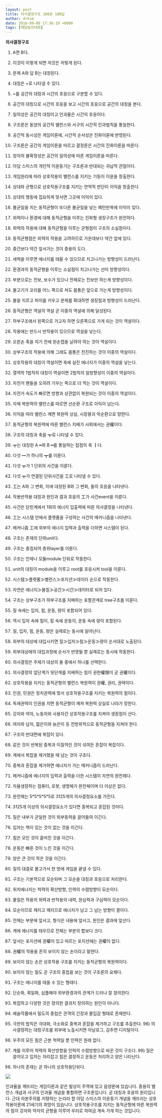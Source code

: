 ```yaml
---
layout: post
title: 의사결정구조 100문 100답
author: drkim
date: 2016-09-08 17:36:19 +0900
tags: [깨달음의대화]
---
```

**의사결정구조**    
  
      
1) A면 B다.         
2) 이것이 이렇게 되면 저것은 저렇게 된다.         
3) 문제 A와 답 B는 대칭된다.         
4) 대칭은 =로 나타낼 수 있다.         
5) =를 공간의 대칭과 시간의 호응으로 구분할 수 있다.         
6) 공간의 대칭으로 시간의 호응을 보고 시간의 호응으로 공간의 대칭을 본다.         
7) 일의성은 공간의 대칭이고 인과율은 시간의 호응이다.         
8) 구조론은 동양의 공간적 밸런스와 서구의 시간적 인과법칙을 통일한다.         
9) 공간적 동시성은 게임이론에, 시간적 순서성은 진화이론에 반영된다.         
10) 구조론은 공간의 게임이론을 따르고 결정론은 시간의 진화이론을 따른다.         
11) 양자의 불확정성은 공간의 일의성에 따른 게임이론을 따른다.         
12) 아담 스미스의 개인적 이윤동기는 구조론과 반대되는 귀납적 관점이다.         
13) 게임원리에 따라 상호작용의 밸런스를 지키는 기동이 이윤을 창출한다.         
14) 상대와 균형으로 상호작용구조를 지키는 연역적 판단이 이익을 창출한다.         
15) 상대의 행동에 집요하게 맞서면 그곳에 이익이 있다.         
16) 불균일을 치는 동적균형이 또다른 불균일을 낳는 패턴반복에 이익이 있다.         
17) 외력이나 환경에 대해 동적균형을 이루는 진화형 생장구조가 완전하다.         
18) 외력의 작용에 대해 동적균형을 이루는 균형점이 구조의 소실점이다.         
19) 동적균형점은 외력의 작용을 고려하므로 가운데보다 약간 앞에 있다.         
20) 중간보다 약간 앞서가는 것이 중용의 도다.         
21) 세력을 이루면 에너지를 태울 수 있으므로 치고나가는 방향성이 드러난다.         
22) 환경과의 동적균형을 이루는 소실점이 치고나가는 선이 방향성이다.         
23) 부분으로는 진보, 보수가 있으나 전체로는 진보만 하는게 방향성이다.         
24) 물고기가 꼬리를 어느 쪽으로 쳐도 몸통은 앞으로 가는게 방향성이다.         
25) 불을 지르고 파이를 키우고 문제를 확대하면 생장점과 방향성이 드러난다.         
26) 동적균형은 역설의 역설 곧 이중의 역설에 의해 달성된다.         
27) 하부구조에서 왼쪽으로 가고자 하면 오른쪽으로 가게 되는 것이 역설이다.         
28) 작용에는 반드시 반작용이 있으므로 역설을 낳는다.         
29) 오른손 혹을 치기 전에 왼손잽을 날려야 하는 것이 역설이다.         
30) 상부구조의 작용에 의해 그래도 몸통은 전진하는 것이 이중의 역설이다.         
31) 상호작용의 대칭이 역설이면 축에 실린 에너지가 이중의 역설을 낳는다.         
32) 열역학 1법칙의 대칭이 역설이면 2법칙의 일방향성이 이중의 역설이다.         
33) 자전거 핸들을 오히려 기우는 쪽으로 더 꺽는 것이 역설이다.         
34) 자전거 속도가 빠르면 방향과 상관없이 복원되는 것이 이중의 역설이다.         
35) 자체 복원력의 밸런스를 따르면 선순환 구조로 이익이 남는다.         
36) 이익을 따라 밸런스 깨면 복원력 상실, 시장붕괴 악순환으로 망한다.         
37) 동적균형의 복원력에 따른 밸런스 지배가 사회에서는 권權이다.         
38) 구조의 대칭과 축을 ┳로 나타낼 수 있다.         
39) ┳는 대칭된 A ━와 B ━를 통일하는 접점의 축 ┃다.         
40) 다섯 ━가 하나의 ┳를 이룬다.         
41) 다섯 ┳가 1 단위의 사건을 이룬다.         
42) 다섯 ┳가 연결된 단위사건을 工로 나타낼 수 있다.         
43) 工는 A와 그 변화, 이에 대칭된 B와 그 변화, 둘의 호응을 나타낸다.         
44) 작용반작용 대칭과 원인과 결과 호응의 工가 사건event을 이룬다.         
45) 사건은 닫힌계에서 1회의 에너지 입출력에 따른 의사결정을 나타낸다.         
46) 工는 시스템 안에서 플랫폼을 구성하는 사건의 메커니즘을 나타낸다.         
47) 메커니즘 工에 외부의 에너지 입력과 출력을 더하면 시스템이 된다.         
48) 구조는 존재의 단위unit다.         
49) 구조는 중첩되어 층위layer를 이룬다.

50) 구조는 언제나 모듈module 단위로 작동한다.         
51) unit의 대칭이 module을 이루고 root를 호응시켜 tool을 이룬다.         
52) 시스템≫플랫폼≫밸런스≫포지션≫데이터 순으로 작동한다.         
53) 자연은 에너지≫물질≫공간≫시간≫데이터로 되어 있다.         
54) 구조는 상부구조가 하부구조를 지배하는 포함관계로 tree구조를 이룬다.         
55) 질 속에는 입자, 힘, 운동, 량이 포함되어 있다.         
56) 역시 입자 속에 힘이, 힘 속에 운동이, 운동 속에 량이 포함된다.         
57) 질, 입자, 힘, 운동, 량은 실제로는 동시에 일어난다.         
58) 외부의 대상에 대입시키면 질≫입자≫힘≫운동≫량이 순서대로 노출된다.         
59) 외부대상에의 대입과정에 순서가 반영될 뿐 실제로는 동시에 작동한다.         
60) 의사결정은 주체가 대상의 둘 중에서 하나를 선택한다.         
61) 의사결정의 앞단계가 뒷단계를 지배하는 힘이 권한權限이 곧 권權이다.         
62) 상호작용을 지키는 동적균형의 밸런스 복원력이 권權, 권리, 권력이다.         
63) 인권, 민권은 정치권력에 맞서 상호작용구조를 지키는 복원력의 힘이다.         
64) 독재권력이 인권을 치면 동적균형이 깨져 복원력 상실로 나라가 망한다.         
65) 강자와 약자, 노동자와 사용자간 상호작용구조를 지켜야 생장점이 산다.         
66) 여자와 남자, 젊은이와 늙은이 등 전방위적으로 동적균형을 지켜야 한다.         
67) 구조의 반대편에 복잡이 있다.         
68) 같은 것이 반복된 중복과 이질적인 것이 섞여든 혼잡이 복잡이다.         
69) 계에서 복잡을 제거했을 때 남는 것이 구조다.         
70) 중복과 혼잡을 제거하면 에너지가 가는 메커니즘이 드러난다.         
71) 메커니즘에 에너지의 입력과 출력을 더한 시스템이 자연의 완전체다.         
72) 자율생장하는 컴퓨터, 로봇, 생명체가 완전체이며 더 이상은 없다.         
73) 완전체는 5\*5\*5\*5\*5로 3125개의 의사결정요소를 가진다.         
74) 3125개 이상의 의사결정요소가 있다면 중복되고 혼잡된 것이다.         
75) 질은 내부가 균일한 것이 외부동력을 끌어들여 이긴다.         
76) 입자는 핵이 있는 것이 없는 것을 이긴다.         
77) 힘은 모인 것이 흩어진 것을 이긴다.         
78) 운동은 빠른 것이 느린 것을 이긴다.         
79) 양은 큰 것이 작은 것을 이긴다.         
80) 질의 대결로 몰고가서 한 방에 게임을 끝낼 수 있다.         
81) 구조는 기본적으로 모순되며 그 모순을 대칭과 호응으로 처리한다.         
82) 위치에너지는 척력의 확산방향, 인력의 수렴방향이 모순이다.         
83) 물질은 작용의 외력과 반작용의 내력, 원심력과 구심력이 모순이다.         
84) 모순이므로 깨지고 깨지므로 에너지가 남고 그 남는 방향이 결이다.         
85) 전체는 부분에 앞서고, 형식은 내용에 앞서고, 원인은 결과에 앞선다.         
86) 계에 에너지를 태우므로 전체는 부분의 합보다 크다.         
87) 앞서는 포지션에 권權이 있고 따르는 포지션에는 권權이 없다.         
88) 권權의 작용을 흔히 보이지 않는 손이라고 말한다.         
89) 보이지 않는 손은 상호작용 구조를 지키는 동적균형의 복원력이다.         
90) 보이지 않는 밀도 곧 구조의 중첩을 보는 것이 구조론의 요체다.         
91) 구조는 에너지를 태울 수 있는 형태다.         
92) 단순화, 획일화, 심플해야 외부환경과의 관계가 드러나 잘 창의한다.         
93) 복잡하고 다양한 것은 창의한 결과지 창의하는 원인이 아니다.         
94) 예술작품에서 밀도의 중첩은 관객의 긴장과 몰입감 형태로 존재한다.         
95) 극한의 법칙은 극대화, 극소화로 중복과 혼잡을 제거하고 구조를 추출한다. 96) 의사결정하는 대칭구조를 외부에 노출시키면 아날로그, 감추면 디지털이다.         
97) 우주의 모든 힘은 근본 척력일 뿐 인력은 원래 없다.         
98) 계를 이루어 척력의 확산방향을 인력의 수렴방향으로 바꾼 것이 구조다. 99) 질은 끌어오고 입자는 자리잡고 힘은 결정하고 운동은 처리하고 양은 나타난다.         
100) 하나의 존재는 곧 하나의 상호작용단위다.    



![](/files/attach/images/198/799/750/555.jpg)   


  


인과율을 깨뜨리는 게임이론과 같은 발상이 주역에 있고 음양론에 있습니다. 중용의 밸런스 개념과 서구의 인과율 개념을 통합하면 구조론입니다. 곧 대칭과 호응의 원리입니다. 근대 자본주의를 지탱하는 논리라 할 아담 스미스의 이윤동기 개념을 깨뜨리는 상호작용이론에 21세기의 희망이 있습니다. 상호작용구조를 지키는 동적균형에 따른 복원력의 힘이 강자와 약자의 균형을 이루어 우리로 하여금 계속 가게 하는 것입니다.